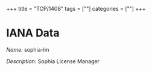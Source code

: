 +++
title = "TCP/1408"
tags = [""]
categories = [""]
+++

# IANA Data

_Name:_ sophia-lm

_Description:_ Sophia License Manager

